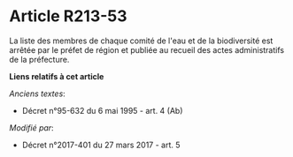 # Article R213-53

La liste des membres de chaque comité de l'eau et de la biodiversité est arrêtée par le préfet de région et publiée au
recueil des actes administratifs de la préfecture.

**Liens relatifs à cet article**

_Anciens textes_:

  - Décret n°95-632 du 6 mai 1995 - art. 4 (Ab)

_Modifié par_:

  - Décret n°2017-401 du 27 mars 2017 - art. 5

